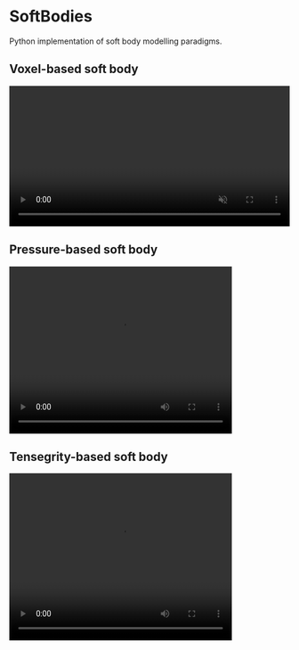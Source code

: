 # SoftBodies
Python implementation of soft body modelling paradigms.

## Voxel-based soft body
<video class="b-lazy" data-src="img/voxel.mp4" type="video/mp4" autoplay muted playsinline loop style="width: 100%; padding-top: 0;" ></video>

## Pressure-based soft body
<video autoplay="autoplay" loop="loop" width="400" height="300">
  <source src="./img/pressure.mp4" type="video/mp4" />
</video>

## Tensegrity-based soft body
<video autoplay="autoplay" loop="loop" width="400" height="300">
  <source src="./img/tensegrity.mp4" type="video/mp4" />
</video>
